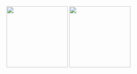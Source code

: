 <div align="center">
   <div>
  <img align="center" height=160px src="https://github-readme-stats.vercel.app/api?username=Egor-04&show_icons=true&theme=dark&text_color=94C5FF&border_color=04376C&ring_color=0074FF&background_color=102045&title_color=94C5FF&icon_color=0074FF" />
</a>
  <img align="center" height=160px src="https://github-readme-stats.vercel.app/api/top-langs/?username=Egor-04&layout=compact&theme=dark&background_color=102045&border_color=04376C&title_color=94C5FF&text_color=94C5FF" />
  </div>
</div>

<!--
**Egor-04/Egor-04** is a ✨ _special_ ✨ repository because its `README.md` (this file) appears on your GitHub profile.

Here are some ideas to get you started:

- 🔭 I’m currently working on ...
- 🌱 I’m currently learning ...
- 👯 I’m looking to collaborate on ...
- 🤔 I’m looking for help with ...
- 💬 Ask me about ...
- 📫 How to reach me: ...
- 😄 Pronouns: ...
- ⚡ Fun fact: ...
-->
